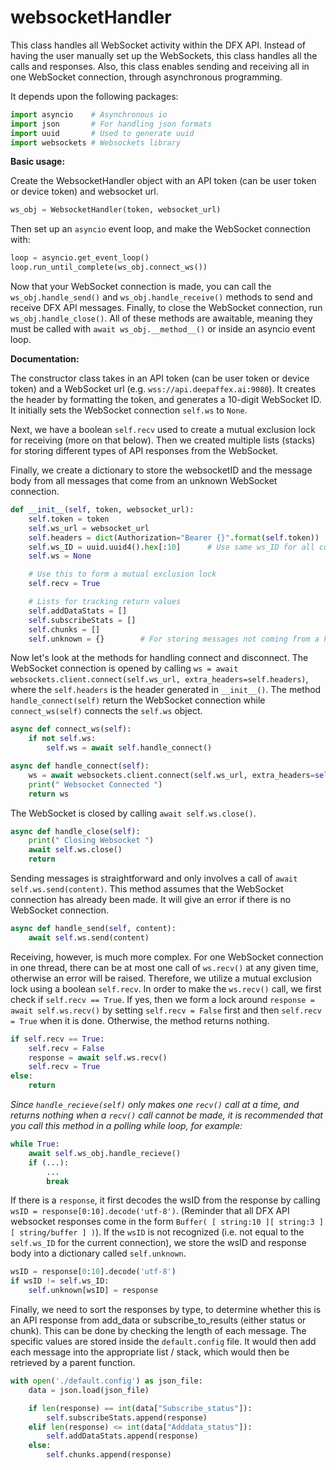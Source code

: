 # websocketHandler

This class handles all WebSocket activity within the DFX API. Instead of having the user manually set up the WebSockets, this class handles all the calls and responses. Also, this class enables sending and receiving all in one WebSocket connection, through asynchronous programming.

It depends upon the following packages:

```python
import asyncio    # Asynchronous io
import json       # For handling json formats
import uuid       # Used to generate uuid
import websockets # Websockets library
```

**Basic usage:**

Create the WebsocketHandler object with an API token (can be user token or device token) and websocket url.

```python
ws_obj = WebsocketHandler(token, websocket_url)
```

Then set up an `asyncio` event loop, and make the WebSocket connection with:

```python
loop = asyncio.get_event_loop()
loop.run_until_complete(ws_obj.connect_ws())
```

Now that your WebSocket connection is made, you can call the `ws_obj.handle_send()` and `ws_obj.handle_receive()` methods to send and receive DFX API messages. Finally, to close the WebSocket connection, run `ws_obj.handle_close()`. All of these methods are awaitable, meaning they must be called with `await ws_obj.__method__()` or inside an asyncio event loop.

**Documentation:**

The constructor class takes in an API token (can be user token or device token) and a WebSocket url (e.g. `wss://api.deepaffex.ai:9080`). It creates the header by formatting the token, and generates a 10-digit WebSocket ID. It initially sets the WebSocket connection `self.ws` to `None`.

Next, we have a boolean `self.recv` used to create a mutual exclusion lock for receiving (more on that below). Then we created multiple lists (stacks) for storing different types of API responses from the WebSocket.

Finally, we create a dictionary to store the websocketID and the message body from all messages that come from an unknown WebSocket connection.

```python
def __init__(self, token, websocket_url):
    self.token = token
    self.ws_url = websocket_url
    self.headers = dict(Authorization="Bearer {}".format(self.token))
    self.ws_ID = uuid.uuid4().hex[:10]      # Use same ws_ID for all connections
    self.ws = None

    # Use this to form a mutual exclusion lock
    self.recv = True

    # Lists for tracking return values
    self.addDataStats = []
    self.subscribeStats = []
    self.chunks = []
    self.unknown = {}        # For storing messages not coming from a known websocket sender
```

Now let's look at the methods for handling connect and disconnect. The WebSocket connection is opened by calling `ws = await websockets.client.connect(self.ws_url, extra_headers=self.headers)`, where the `self.headers` is the header generated in `__init__()`. The method `handle_connect(self)` return the WebSocket connection while `connect_ws(self)` connects the `self.ws` object.

```python
async def connect_ws(self):
    if not self.ws:
        self.ws = await self.handle_connect()

async def handle_connect(self):
    ws = await websockets.client.connect(self.ws_url, extra_headers=self.headers)
    print(" Websocket Connected ")
    return ws
```

The WebSocket is closed by calling `await self.ws.close()`.

```python
async def handle_close(self):
    print(" Closing Websocket ")
    await self.ws.close()
    return
```

Sending messages is straightforward and only involves a call of `await self.ws.send(content)`. This method assumes that the WebSocket connection has already been made. It will give an error if there is no WebSocket connection.

```python
async def handle_send(self, content):
    await self.ws.send(content)

```

Receiving, however, is much more complex. For one WebSocket connection in one thread, there can be at most one call of `ws.recv()` at any given time, otherwise an error will be raised. Therefore, we utilize a mutual exclusion lock using a boolean `self.recv`. In order to make the `ws.recv()` call, we first check if `self.recv == True`. If yes, then we form a lock around `response = await self.ws.recv()` by setting `self.recv = False` first and then `self.recv = True` when it is done. Otherwise, the method returns nothing.

```python
if self.recv == True:
    self.recv = False
    response = await self.ws.recv()
    self.recv = True
else:
    return
```

*Since `handle_recieve(self)` only makes one `recv()` call at a time, and returns nothing when a `recv()` call cannot be made, it is recommended that you call this method in a polling while loop, for example:*

```python
while True:
    await self.ws_obj.handle_recieve()
    if (...):
        ...
        break
```

If there is a `response`, it first decodes the wsID from the response by calling `wsID = response[0:10].decode('utf-8')`. (Reminder that all DFX API websocket responses come in the form `Buffer( [ string:10 ][ string:3 ][ string/buffer ] )`). If the `wsID` is not recognized (i.e. not equal to the `self.ws_ID` for the current connection), we store the wsID and response body into a dictionary called `self.unknown`.

```python
wsID = response[0:10].decode('utf-8')
if wsID != self.ws_ID:
    self.unknown[wsID] = response
```

Finally, we need to sort the responses by type, to determine whether this is an API response from add_data or subscribe_to_results (either status or chunk). This can be done by checking the length of each message. The specific values are stored inside the `default.config` file. It would then add each message into the appropriate list / stack, which would then be retrieved by a parent function.

```python
with open('./default.config') as json_file:
    data = json.load(json_file)

    if len(response) == int(data["Subscribe_status"]):
        self.subscribeStats.append(response)
    elif len(response) <= int(data["Adddata_status"]):
        self.addDataStats.append(response)
    else:
        self.chunks.append(response)
```
